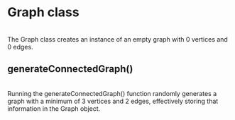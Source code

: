 <h1>Graph class</h1> <br>
The Graph class creates an instance of an empty graph with 0 vertices and 0 edges. 

<h2>generateConnectedGraph() </h2> <br>
Running the generateConnectedGraph() function randomly generates a graph with a minimum of 3 vertices and 2 edges, effectively storing that information in the Graph object. 

